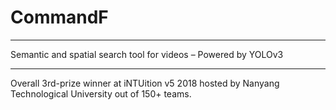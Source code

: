 # CommandF
---
Semantic and spatial search tool for videos – Powered by YOLOv3

---

Overall 3rd-prize winner at iNTUition v5 2018 hosted by Nanyang Technological University out of 150+ teams.
